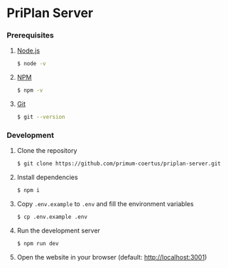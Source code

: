 # PriPlan Server

### Prerequisites

1. [Node.js](https://nodejs.org/en/)

   ```bash
   $ node -v
   ```

2. [NPM](https://www.npmjs.com/)

   ```bash
   $ npm -v
   ```

3. [Git](https://git-scm.com/)

   ```bash
   $ git --version
   ```

### Development

1. Clone the repository

   ```bash
   $ git clone https://github.com/primum-coertus/priplan-server.git
   ```

2. Install dependencies

   ```bash
   $ npm i
   ```

3. Copy `.env.example` to `.env` and fill the environment variables

   ```bash
   $ cp .env.example .env
   ```

4. Run the development server

   ```bash
   $ npm run dev
   ```

5. Open the website in your browser (default: [http://localhost:3001](http://localhost:3001))
